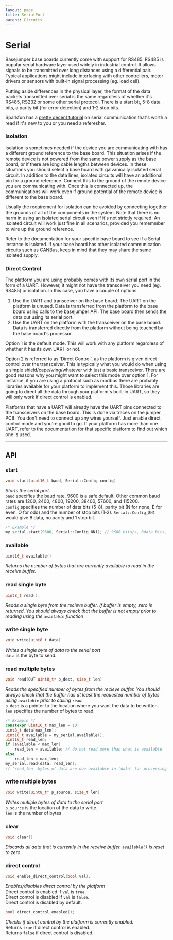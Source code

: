 ```yaml
---
layout: page
title: SerialPort
parent: Circuits
---
```


# Serial #
Basejumper base boards currently come with support for RS485. RS485 is popular serial hardware layer used widely in industrial control. It allows signals to be transmitted over long distances using a differential pair. Typical applications might include interfacing with other controllers, motor drivers or sensors with built-in signal processing (eg. load cell).

Putting aside differences in the physical layer, the format of the data packets transmitted over serial is the same regardless of whether it's RS485, RS232 or some other serial protocol. There is a start bit, 5-8 data bits, a parity bit (for error detection) and 1-2 stop bits.

Sparkfun has a [pretty decent tutorial](https://learn.sparkfun.com/tutorials/serial-communication/all) on serial communication that's worth a read if it's new to you or you need a referesher.

### Isolation ###
Isolation is sometimes needed if the device you are communicating with has a different ground reference to the base board. This situation arises if the remote device is not powered from the same power supply as the base board, or if there are long cable lengths between devices. In these situations you should select a base board with galvanically isolated serial circuit. In addition to the data lines, isolated circuits will have an additional pin for a ground reference. Connect this to the ground of the remote device you are communicating with. Once this is connected up, the communications will work even if ground potential of the remote device is different to the base board.

Usually the requirement for isolation can be avoided by connecting together the grounds of all of the components in the system. Note that there is no harm in using an isolated serial circuit even if it's not strictly required. An isolated circuit will work just fine in all scenarios, provided you rememmber to wire up the ground reference.

Refer to the documentation for your specific base board to see if a Serial instance is isolated. If your base board has other isolated communication circuits such as CANBus, keep in mind that they may share the same isolated supply.

### Direct Control ###
The platform you are using probably comes with its own serial port in the form of a UART. However, it might not have the transceiver you need (eg. RS485) or isolation. In this case, you have a couple of options. 

1. Use the UART and transceiver on the base board. The UART on the platform is unused. Data is transferred from the platform to the base board using calls to the basejumper API. The base board then sends the data out using its serial port.
2. Use the UART on the platform with the transceiver on the base board. Data is transferred directly from the platform without being touched by the base board's processor. 

Option 1 is the default mode. This will work with any platform regardless of whether it has its own UART or not.

Option 2 is referred to as 'Direct Control', as the platform is given direct control over the transceiver. This is typically what you would do when using a simple shield/cape/wing/whatever with just a basic transceiver. There are good reasons why you might want to select this mode over option 1. For instance, if you are using a protocol such as modbus there are probably libraries available for your platform to implement this. Those libraries are going to direct all the data through your platform's built-in UART, so they will only work if direct control is enabled.  

Platforms that have a UART will already have the UART pins connected to the transceivers on the base board. This is done via traces on the jumper PCB. You don't need to connect up any wires yourself. Just enable direct control mode and you're good to go. If your platform has more than one UART, refer to the documentation for that specific platform to find out which one is used.

---

## API 
### start
``` cpp
void start(uint16_t baud, Serial::Config config)
```
*Starts the serial port.*  
`baud` specifies the baud rate. 9600 is a safe default. Other common baud rates are  1200, 2400, 4800, 19200, 38400, 57600, and 115200.  
`config` specifies the number of data bits (5-8), parity bit (N for none, E for even, O for odd) and the number of stop bits (1-2). `Serial::Config_8N1` would give 8 data, no parity and 1 stop bit.
``` cpp
/* Example */
my_serial.start(9600, Serial::Config_8N1); // 9600 bits/s, 8data bits, no parity bit, 1 stop bit
```

### available
``` cpp
uint16_t available()
```
*Returns the number of bytes that are currently available to read in the receive buffer.*

### read single byte
``` cpp
uint8_t read();
```
*Reads a single byte from the recieve buffer. If buffer is empty, zero is returned. You should always check that the buffer is not empty prior to reading using the `available` function*

### write single byte
``` cpp 
void write(uint8_t data)
```
*Writes a single byte of data to the serial port*  
`data` is the byte to send.

### read multiple bytes
``` cpp
void read(OUT uint8_t* p_dest, size_t len)
```
*Reads the specified number of bytes from the recieve buffer. You should always check that the buffer has at least the requested number of bytes using `available` prior to calling `read`.*  
`p_dest` is a pointer to the location where you want the data to be written.  
`len` specifies the number of bytes to read.
``` cpp
/* Example */
constexpr uint16_t max_len = 10;
uint8_t data[max_len];
uint16_t available = my_serial.available();
uint16_t read_len;
if (available < max_len)
    read_len = available; // do not read more than what is available
else
    read_len = max_len;
my_serial.read(data, read_len);
// 'read_len' bytes of data are now available in 'data' for processing
```

### write multiple bytes
``` cpp
void write(uint8_t* p_source, size_t len)
```
*Writes mutliple bytes of data to the serial port*  
`p_source` is the location of the data to write.  
`len` is the number of bytes


### clear
``` cpp
void clear()
```
*Discards all data that is currently in the receive buffer. `available()` is reset to zero.*

### direct control

``` cpp 
void enable_direct_control(bool val);
```
*Enables/disables direct control by the platform*  
Direct control is enabled if `val` is `true`.  
Direct control is disabled if `val` is `false`.  
Direct control is disabled by default.

``` cpp
bool direct_control_enabled();
```
*Checks if direct control by the platform is currently enabled.*  
Returns `true` if direct control is enabled.  
Returns `false` if direct control is disabled.